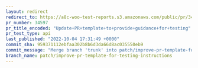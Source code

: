 ```yaml
---
layout: redirect
redirect_to: https://a8c-woo-test-reports.s3.amazonaws.com/public/pr/34597/api/index.html
pr_number: 34597
pr_title_encoded: "Update+PR+template+to+provide+guidance+for+testing"
pr_test_type: api
last_published: "2022-10-04 17:31:49 +0000"
commit_sha: 959371112ebfaa302b8b6d3da66d8ac035550eb9
commit_message: "Merge branch 'trunk' into patch/improve-pr-template-for-testing-instr…"
branch_name: patch/improve-pr-template-for-testing-instructions
---
```

